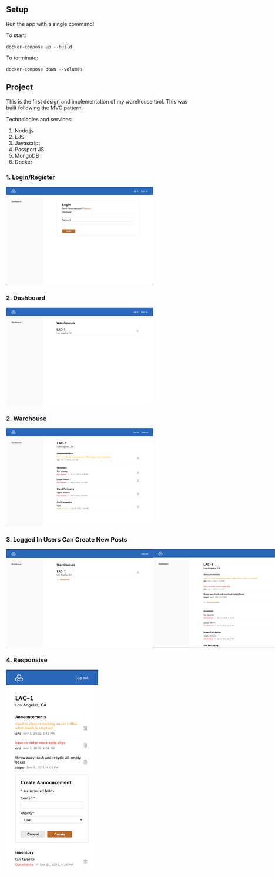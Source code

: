 ## Setup
Run the app with a single command!

To start:
```
docker-compose up --build
```
To terminate: 
```
docker-compose down --volumes
```

## Project
This is the first design and implementation of my warehouse tool. This was built following the MVC pattern.

Technologies and services: 
1. Node.js
2. EJS
3. Javascript
4. Passport JS
5. MongoDB 
6. Docker

### 1. Login/Register

<img src="/demo/login.png" alt="login screen" style="width: 400px;" />

### 2. Dashboard

<img src="demo/dashboard.png" alt="dashboard screen" style="width: 400px;" />

### 2. Warehouse

<img src="/demo/warehouse.png" alt="warehouse screen" style="width: 400px;" />

### 3. Logged In Users Can Create New Posts

<div style="display: flex">
  <img src="/demo/dashboard-in.png" alt="" style="width: 400px;" >
  <img src="/demo/warehouse-in.png" alt="" style="width: 400px;" >
</div>

### 4. Responsive

<img src="/demo/responsive.png" alt="mobile view" style="width: 250px;">

